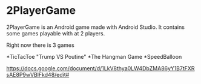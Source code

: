 # 2PlayerGame

<p>2PlayerGame is an Android game made with Android Studio. It contains some games playable with at 2 players.</p>
<p>Right now there is 3 games</p>
*TicTacToe "Trump VS Poutine"
*The Hangman Game
*SpeedBalloon

https://docs.google.com/document/d/1LkV8thya0LW4DbZMA86yY1B7tFXRsAE8P9wVBlFkd48/edit#
